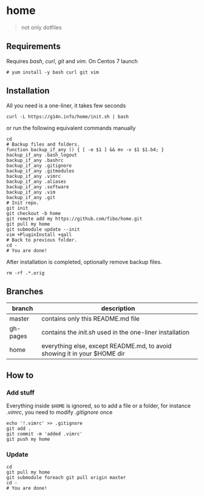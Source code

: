 # home

> not only dotfiles

## Requirements

Requires *bash*, *curl*, *git* and *vim*. On Centos 7 launch

```
# yum install -y bash curl git vim
```

## Installation

All you need is a one-liner, it takes few seconds

    curl -L https://g14n.info/home/init.sh | bash

or run the following equivalent commands manually

```
cd
# Backup files and folders. 
function backup_if_any () { [ -e $1 ] && mv -v $1 $1.b4; }
backup_if_any .bash_logout
backup_if_any .bashrc
backup_if_any .gitignore
backup_if_any .gitmodules
backup_if_any .vimrc
backup_if_any .aliases
backup_if_any .software
backup_if_any .vim
backup_if_any .git
# Init repo.
git init
git checkout -b home
git remote add my https://github.com/fibo/home.git
git pull my home
git submodule update --init
vim +PluginInstall +qall
# Back to previous folder.
cd -
# You are done!
```

After installation is completed, optionally remove backup files.

```
rm -rf .*.orig
```

## Branches

|branch  |description                                                              |
|--------|-------------------------------------------------------------------------|
|master  |contains only this README.md file                                        |
|gh-pages| contains the *init.sh* used in the one-liner installation                 |
|home    | everything else, except README.md, to avoid showing it in your $HOME dir|

## How to

### Add stuff

Everything inside `$HOME` is ignored, so to add a file or a folder, for instance *.vimrc*, you need to modify *.gitignore* once

    echo '!.vimrc' >> .gitignore
    git add .
    git commit -m 'added .vimrc'
    git push my home

### Update

    cd
    git pull my home
    git submodule foreach git pull origin master
    cd -
    # You are done!

